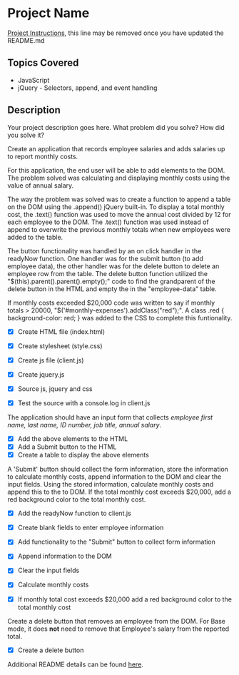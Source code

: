 # Project Name

[Project Instructions](./INSTRUCTIONS.md), this line may be removed once you have updated the README.md

## Topics Covered
- JavaScript
- jQuery - Selectors, append, and event handling

## Description

Your project description goes here. What problem did you solve? How did you solve it?

Create an application that records employee salaries and adds salaries up to report monthly costs. 

For this application, the end user will be able to add elements to the DOM.  The problem solved was calculating and displaying monthly costs using the value of annual salary.  

The way the problem was solved was to create a function to append a table on the DOM using the .append() jQuery built-in.  To display a total monthly cost, the .text() function was used to move the annual cost divided by 12 for each employee to the DOM.  The .text() function was used instead of append to overwrite the previous monthly totals when new employees were added to the table.

The button functionality was handled by an on click handler in the readyNow function. One handler was for the submit button (to add employee data), the other handler was for the delete button to delete an employee row from the table.  The delete button function utilized the "$(this).parent().parent().empty();" code to find the grandparent of the delete button in the HTML and empty the <td></td> in the "employee-data" table.

If monthly costs exceeded $20,000 code was written to say if monthly totals > 20000, "$('#monthly-expenses').addClass("red");".  A class .red {
    background-color: red;
}
was added to the CSS to complete this funtionality.



- [x] Create HTML file (index.html)
- [x] Create stylesheet (style.css)
- [x] Create js file (client.js)
- [x] Create jquery.js 

- [x] Source js, jquery and css
- [x] Test the source with a console.log in client.js



The application should have an input form that collects _employee first name, last name, ID number, job title, annual salary_.

- [x] Add the above elements to the HTML 
- [x] Add a Submit button to the HTML
- [x] Create a table to display the above elements

A 'Submit' button should collect the form information, store the information to calculate monthly costs, append information to the DOM and clear the input fields. Using the stored information, calculate monthly costs and append this to the to DOM. If the total monthly cost exceeds $20,000, add a red background color to the total monthly cost.

- [x] Add the readyNow function to client.js
- [x] Create blank fields to enter employee information
- [x] Add functionality to the "Submit" button to collect form information

- [x] Append information to the DOM

- [x] Clear the input fields
- [x] Calculate monthly costs
- [x] If monthly total cost exceeds $20,000 add a red background color to the total monthly cost

Create a delete button that removes an employee from the DOM. For Base mode, it does **not** need to remove that Employee's salary from the reported total.

- [x] Create a delete button



Additional README details can be found [here](https://github.com/PrimeAcademy/readme-template/blob/master/README.md).

